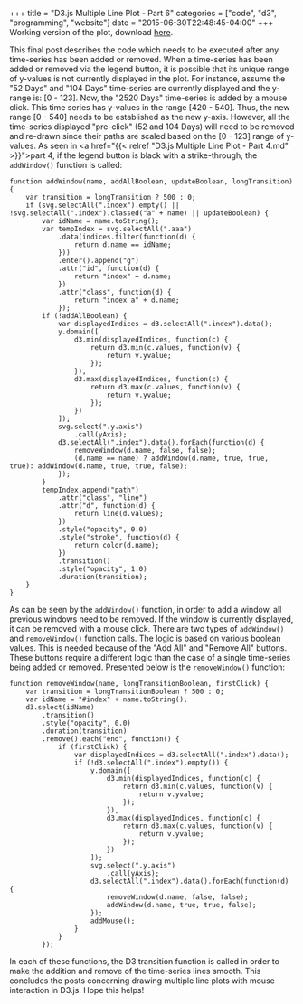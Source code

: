 +++
title = "D3.js Multiple Line Plot - Part 6"
categories = ["code", "d3", "programming", "website"]
date = "2015-06-30T22:48:45-04:00"
+++
Working version of the plot, download <a href="https://cdn.thebubbleindex.com/Docs/plot_working_07272015.zip">here</a>.

This final post describes the code which needs to be executed after any time-series has been added or removed. When a time-series has been added or removed via the legend button, it is possible that its unique range of y-values is not currently displayed in the plot. For instance, assume the "52 Days" and "104 Days" time-series are currently displayed and the y-range is: [0 - 123]. Now, the "2520 Days" time-series is added by a mouse click. This time series has y-values in the range [420 - 540]. Thus, the new range [0 - 540] needs to be established as the new y-axis. However, all the time-series displayed "pre-click" (52 and 104 Days) will need to be removed and re-drawn since their paths are scaled based on the [0 - 123] range of y-values. As seen in <a href="{{< relref "D3.js Multiple Line Plot - Part 4.md" >}}">part 4</a>, if the legend button is black with a strike-through, the <code>addWindow()</code> function is called:
<pre><code>function addWindow(name, addAllBoolean, updateBoolean, longTransition) {
    var transition = longTransition ? 500 : 0;
    if (svg.selectAll(".index").empty() || !svg.selectAll(".index").classed("a" + name) || updateBoolean) {
        var idName = name.toString();
        var tempIndex = svg.selectAll(".aaa")
            .data(indices.filter(function(d) {
                return d.name == idName;
            }))
            .enter().append("g")
            .attr("id", function(d) {
                return "index" + d.name;
            })
            .attr("class", function(d) {
                return "index a" + d.name;
            });
        if (!addAllBoolean) {
            var displayedIndices = d3.selectAll(".index").data();
            y.domain([
                d3.min(displayedIndices, function(c) {
                    return d3.min(c.values, function(v) {
                        return v.yvalue;
                    });
                }),
                d3.max(displayedIndices, function(c) {
                    return d3.max(c.values, function(v) {
                        return v.yvalue;
                    });
                })
            ]);
            svg.select(".y.axis")
                .call(yAxis);
            d3.selectAll(".index").data().forEach(function(d) {
                removeWindow(d.name, false, false);
                (d.name == name) ? addWindow(d.name, true, true, true): addWindow(d.name, true, true, false);
            });
        }
        tempIndex.append("path")
            .attr("class", "line")
            .attr("d", function(d) {
                return line(d.values);
            })
            .style("opacity", 0.0)
            .style("stroke", function(d) {
                return color(d.name);
            })
            .transition()
            .style("opacity", 1.0)
            .duration(transition);
    }
}
</code></pre>
As can be seen by the <code>addWindow()</code> function, in order to add a window, all previous windows need to be removed. If the window is currently displayed, it can be removed with a mouse click. There are two types of <code>addWindow()</code> and <code>removeWindow()</code> function calls. The logic is based on various boolean values. This is needed because of the "Add All" and "Remove All" buttons. These buttons require a different logic than the case of a single time-series being added or removed. Presented below is the <code>removeWindow()</code> function:
<pre><code>function removeWindow(name, longTransitionBoolean, firstClick) {
    var transition = longTransitionBoolean ? 500 : 0;
    var idName = "#index" + name.toString();
    d3.select(idName)
        .transition()
        .style("opacity", 0.0)
        .duration(transition)
        .remove().each("end", function() {
            if (firstClick) {
                var displayedIndices = d3.selectAll(".index").data();
                if (!d3.selectAll(".index").empty()) {
                    y.domain([
                        d3.min(displayedIndices, function(c) {
                            return d3.min(c.values, function(v) {
                                return v.yvalue;
                            });
                        }),
                        d3.max(displayedIndices, function(c) {
                            return d3.max(c.values, function(v) {
                                return v.yvalue;
                            });
                        })
                    ]);
                    svg.select(".y.axis")
                        .call(yAxis);
                    d3.selectAll(".index").data().forEach(function(d) {
                        removeWindow(d.name, false, false);
                        addWindow(d.name, true, true, false);
                    });
                    addMouse();
                }
            }
        });</code></pre>
In each of these functions, the D3 transition function is called in order to make the addition and remove of the time-series lines smooth.
This concludes the posts concerning drawing multiple line plots with mouse interaction in D3.js. Hope this helps!
